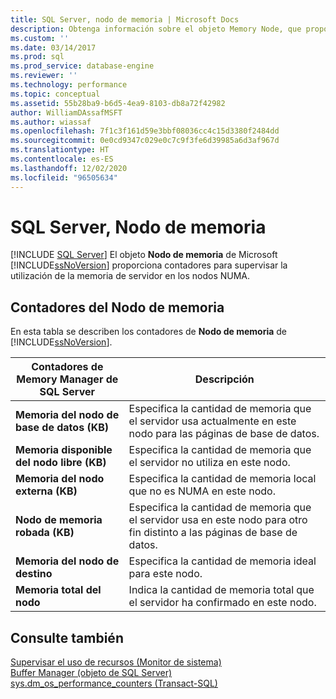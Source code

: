 ```yaml
---
title: SQL Server, nodo de memoria | Microsoft Docs
description: Obtenga información sobre el objeto Memory Node, que proporciona contadores para supervisar el uso de memoria de servidor en los nodos NUMA en SQL Server.
ms.custom: ''
ms.date: 03/14/2017
ms.prod: sql
ms.prod_service: database-engine
ms.reviewer: ''
ms.technology: performance
ms.topic: conceptual
ms.assetid: 55b28ba9-b6d5-4ea9-8103-db8a72f42982
author: WilliamDAssafMSFT
ms.author: wiassaf
ms.openlocfilehash: 7f1c3f161d59e3bbf08036cc4c15d3380f2484dd
ms.sourcegitcommit: 0e0cd9347c029e0c7c9f3fe6d39985a6d3af967d
ms.translationtype: HT
ms.contentlocale: es-ES
ms.lasthandoff: 12/02/2020
ms.locfileid: "96505634"
---
```

# <a name="sql-server-memory-node"></a>SQL Server, Nodo de memoria
 [!INCLUDE [SQL Server](../../includes/applies-to-version/sqlserver.md)]
  El objeto **Nodo de memoria** de Microsoft [!INCLUDE[ssNoVersion](../../includes/ssnoversion-md.md)] proporciona contadores para supervisar la utilización de la memoria de servidor en los nodos NUMA.  
  
## <a name="memory-node-counters"></a>Contadores del Nodo de memoria  
 En esta tabla se describen los contadores de **Nodo de memoria** de [!INCLUDE[ssNoVersion](../../includes/ssnoversion-md.md)].  
  
|Contadores de Memory Manager de SQL Server|Descripción|  
|----------------------------------------|-----------------|  
|**Memoria del nodo de base de datos (KB)**|Especifica la cantidad de memoria que el servidor usa actualmente en este nodo para las páginas de base de datos.|  
|**Memoria disponible del nodo libre (KB)**|Especifica la cantidad de memoria que el servidor no utiliza en este nodo.|  
|**Memoria del nodo externa (KB)**|Especifica la cantidad de memoria local que no es NUMA en este nodo.|  
|**Nodo de memoria robada (KB)**|Especifica la cantidad de memoria que el servidor usa en este nodo para otro fin distinto a las páginas de base de datos.|  
|**Memoria del nodo de destino**|Especifica la cantidad de memoria ideal para este nodo.|  
|**Memoria total del nodo**|Indica la cantidad de memoria total que el servidor ha confirmado en este nodo.|  
  
## <a name="see-also"></a>Consulte también  
 [Supervisar el uso de recursos &#40;Monitor de sistema&#41;](../../relational-databases/performance-monitor/monitor-resource-usage-system-monitor.md)   
 [Buffer Manager (objeto de SQL Server)](../../relational-databases/performance-monitor/sql-server-buffer-manager-object.md)   
 [sys.dm_os_performance_counters &#40;Transact-SQL&#41;](../../relational-databases/system-dynamic-management-views/sys-dm-os-performance-counters-transact-sql.md)  
  
  
